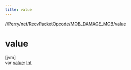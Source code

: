 ```yaml
---
title: value
---
```

//[Perry](../../../../index.html)/[net](../../index.html)/[RecvPacketOpcode](../index.html)/[MOB_DAMAGE_MOB](index.html)/[value](value.html)



# value



[jvm]\
var [value](value.html): [Int](https://kotlinlang.org/api/latest/jvm/stdlib/kotlin/-int/index.html)




